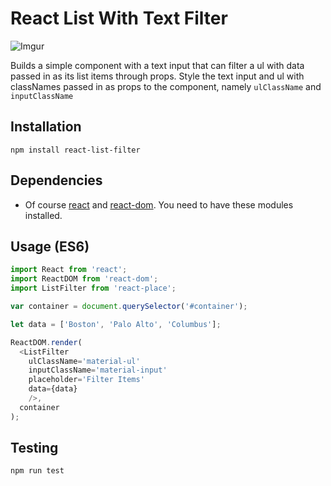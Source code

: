 # React List With Text Filter

![Imgur](http://i.imgur.com/dQxF3UJ.gif)

Builds a simple component with a text input that can filter a ul with data passed in as its list items through props. Style the text input and ul with classNames passed in as props to the component, namely ```ulClassName``` and ```inputClassName```
## Installation

```
npm install react-list-filter
```

## Dependencies

* Of course [react](https://www.npmjs.com/package/react) and [react-dom](https://www.npmjs.com/package/react-dom). You need to have these modules installed.

## Usage (ES6)

```js
import React from 'react';
import ReactDOM from 'react-dom';
import ListFilter from 'react-place';

var container = document.querySelector('#container');

let data = ['Boston', 'Palo Alto', 'Columbus'];

ReactDOM.render(
  <ListFilter
    ulClassName='material-ul'
    inputClassName='material-input'
    placeholder='Filter Items'
    data={data}
    />,
  container
);
```


## Testing

```
npm run test
```
